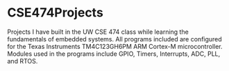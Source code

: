 # CSE474Projects
Projects I have built in the UW CSE 474 class while learning the fundamentals of embedded systems.
All programs included are configured for the Texas Instruments TM4C123GH6PM ARM Cortex-M microcontroller.
Modules used in the programs include GPIO, Timers, Interrupts, ADC, PLL, and RTOS.
